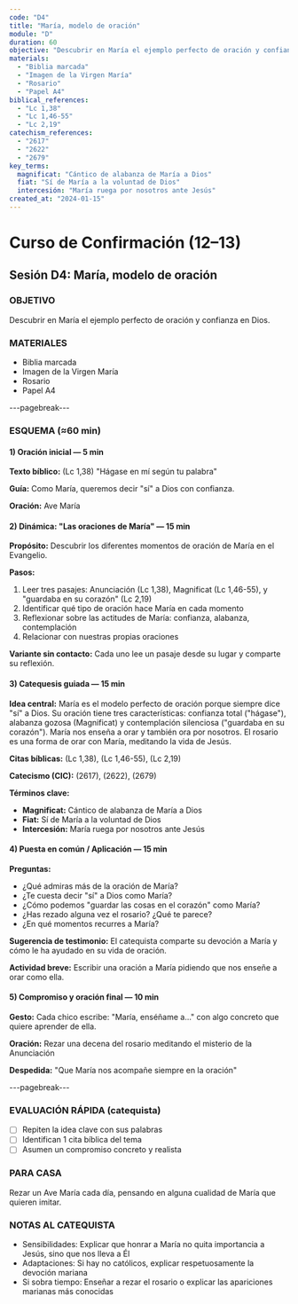 ```yaml
---
code: "D4"
title: "María, modelo de oración"
module: "D"
duration: 60
objective: "Descubrir en María el ejemplo perfecto de oración y confianza en Dios."
materials:
  - "Biblia marcada"
  - "Imagen de la Virgen María"
  - "Rosario"
  - "Papel A4"
biblical_references:
  - "Lc 1,38"
  - "Lc 1,46-55"
  - "Lc 2,19"
catechism_references:
  - "2617"
  - "2622"
  - "2679"
key_terms:
  magnificat: "Cántico de alabanza de María a Dios"
  fiat: "Sí de María a la voluntad de Dios"
  intercesión: "María ruega por nosotros ante Jesús"
created_at: "2024-01-15"
---
```


# Curso de Confirmación (12–13)
## Sesión D4: María, modelo de oración

### OBJETIVO
Descubrir en María el ejemplo perfecto de oración y confianza en Dios.

### MATERIALES
- Biblia marcada
- Imagen de la Virgen María
- Rosario
- Papel A4

---pagebreak---

### ESQUEMA (≈60 min)

#### 1) Oración inicial — 5 min
**Texto bíblico:** (Lc 1,38) "Hágase en mí según tu palabra"

**Guía:** Como María, queremos decir "sí" a Dios con confianza.

**Oración:** Ave María

#### 2) Dinámica: "Las oraciones de María" — 15 min
**Propósito:** Descubrir los diferentes momentos de oración de María en el Evangelio.

**Pasos:**
1. Leer tres pasajes: Anunciación (Lc 1,38), Magnificat (Lc 1,46-55), y "guardaba en su corazón" (Lc 2,19)
2. Identificar qué tipo de oración hace María en cada momento
3. Reflexionar sobre las actitudes de María: confianza, alabanza, contemplación
4. Relacionar con nuestras propias oraciones

**Variante sin contacto:** Cada uno lee un pasaje desde su lugar y comparte su reflexión.

#### 3) Catequesis guiada — 15 min
**Idea central:** María es el modelo perfecto de oración porque siempre dice "sí" a Dios. Su oración tiene tres características: confianza total ("hágase"), alabanza gozosa (Magnificat) y contemplación silenciosa ("guardaba en su corazón"). María nos enseña a orar y también ora por nosotros. El rosario es una forma de orar con María, meditando la vida de Jesús.

**Citas bíblicas:** (Lc 1,38), (Lc 1,46-55), (Lc 2,19)

**Catecismo (CIC):** (2617), (2622), (2679)

**Términos clave:**
- **Magnificat:** Cántico de alabanza de María a Dios
- **Fiat:** Sí de María a la voluntad de Dios
- **Intercesión:** María ruega por nosotros ante Jesús

#### 4) Puesta en común / Aplicación — 15 min
**Preguntas:**
- ¿Qué admiras más de la oración de María?
- ¿Te cuesta decir "sí" a Dios como María?
- ¿Cómo podemos "guardar las cosas en el corazón" como María?
- ¿Has rezado alguna vez el rosario? ¿Qué te parece?
- ¿En qué momentos recurres a María?

**Sugerencia de testimonio:** El catequista comparte su devoción a María y cómo le ha ayudado en su vida de oración.

**Actividad breve:** Escribir una oración a María pidiendo que nos enseñe a orar como ella.

#### 5) Compromiso y oración final — 10 min
**Gesto:** Cada chico escribe: "María, enséñame a..." con algo concreto que quiere aprender de ella.

**Oración:** Rezar una decena del rosario meditando el misterio de la Anunciación

**Despedida:** "Que María nos acompañe siempre en la oración"

---pagebreak---

### EVALUACIÓN RÁPIDA (catequista)
- [ ] Repiten la idea clave con sus palabras
- [ ] Identifican 1 cita bíblica del tema
- [ ] Asumen un compromiso concreto y realista

### PARA CASA
Rezar un Ave María cada día, pensando en alguna cualidad de María que quieren imitar.

### NOTAS AL CATEQUISTA
- Sensibilidades: Explicar que honrar a María no quita importancia a Jesús, sino que nos lleva a Él
- Adaptaciones: Si hay no católicos, explicar respetuosamente la devoción mariana
- Si sobra tiempo: Enseñar a rezar el rosario o explicar las apariciones marianas más conocidas